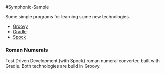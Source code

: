 #Symphonic-Sample

Some simple programs for learning some new technologies.

 - [Groovy](http://groovy-lang.org/single-page-documentation.html)
 - [Gradle](https://docs.gradle.org/current/userguide/userguide.html)
 - [Spock](http://spockframework.github.io/spock/docs/1.1-rc-1/index.html)
 
### Roman Numerals

 Test Driven Development (with Spock) roman numeral converter, built with Gradle.  Both technologies are build in Groovy.  